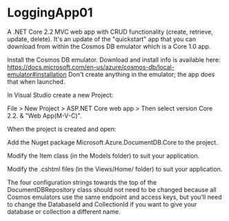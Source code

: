 # LoggingApp01

A .NET Core 2.2 MVC web app with CRUD functionality (create, retrieve, update, delete). It's an update of the "quickstart" app that you can download from within the Cosmos DB emulator which is a Core 1.0 app.



Install the Cosmos DB emulator. Download and install info is available here:
https://docs.microsoft.com/en-us/azure/cosmos-db/local-emulator#installation
Don't create anything in the emulator; the app does that when launched.

In Visual Studio create a new Project:

File > New Project > ASP.NET Core web app > Then select version Core 2.2. & "Web App(M-V-C)".

When the project is created and open:

Add the Nuget package Microsoft.Azure.DocumentDB.Core to the project.

Modify the Item class (in the Models folder) to suit your application.

Modify the .cshtml files (in the Views/Home/ folder) to suit your application.

The four configuration strings towards the top of the DocumentDBRepository class should not need to be changed because all Cosmos emulators use the same endpoint and access keys, but you'll need to change the DatabaseId and CollectionId if you want to give your database or collection a different name.
